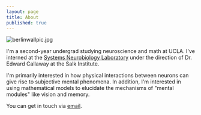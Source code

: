 ```yaml
---
layout: page
title: About
published: true
---
```

![berlinwallpic.jpg]({{site.baseurl}}/berlinwallpic.jpg)


I'm a second-year undergrad studying neuroscience and math at UCLA. I've interned at the [Systems Neurobiology Laboratory](https://callaway.salk.edu/) under the direction of Dr. Edward Callaway at the Salk Institute. 

I'm primarily interested in how physical interactions between neurons can give rise to subjective mental phenomena. In addition, I'm interested in using mathematical models to elucidate the mechanisms of "mental modules" like vision and memory.

You can get in touch via [email](mailto:rehanbchinoy@gmail.com).
